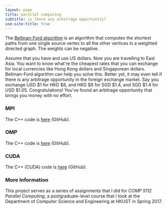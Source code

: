 ```yaml
---
layout: page
title: parallel computing
subtitle: is there any arbitrage opportunity?
use-site-title: true
---
```


The [Bellman-Ford algorithm](https://en.wikipedia.org/wiki/Bellman-Ford_algorithm) is an algorithm that computes the shortest paths from one single source vertex to all the other vertices in a weighted directed graph. The weights can be negative.

Assume that you have and use US dollars. Now you are travelling to East Asia. You want to know what're the cheapest rates that you can exchange for local currencies like Hong Kong dollars and Singaporean dollars. Bellman-Ford algorithm can help you solve this. Better yet, it may even tell if there is any arbitrage opportunity in the foreign exchange market. Say you exchange USD $1 for HKD $8, and HKD $8 for SGD $1.4, and SGD $1.4 for USD $1.05. Congratulations! You've found an arbitrage opportunity that brings you money with no effort.

### MPI

The C++ code is [here](https://github.com/imfl/parallel-computing/blob/master/bf-mpi.cpp) (GitHub).

### OMP

The C++ code is [here](https://github.com/imfl/parallel-computing/blob/master/bf-omp.cpp) (GitHub).

### CUDA

The C++ (CUDA) code is [here](https://github.com/imfl/parallel-computing/blob/master/bf-cuda.cu) (GitHub).

### More Information 

This project serves as a series of assignments that I did for *COMP 5112 Parallel Computing*, a postgraduate-level course that I took at the Department of Computer Science and Engineering at HKUST in Spring 2017.
